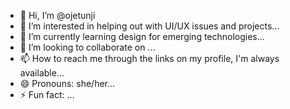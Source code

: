 - 👋 Hi, I’m @ojetunji
- 👀 I’m interested in helping out with UI/UX issues and projects...
- 🌱 I’m currently learning design for emerging technologies...
- 💞️ I’m looking to collaborate on ...
- 📫 How to reach me through the links on my profile, I'm always available...
- 😄 Pronouns: she/her...
- ⚡ Fun fact: ...

<!---
ojetunji/ojetunji is a ✨ special ✨ repository because its `README.md` (this file) appears on your GitHub profile.
You can click the Preview link to take a look at your changes.
--->
